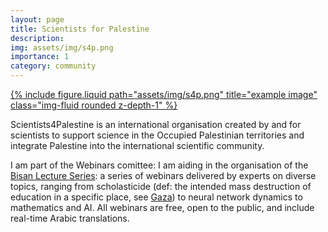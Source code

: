 ```yaml
---
layout: page
title: Scientists for Palestine
description: 
img: assets/img/s4p.png
importance: 1
category: community
---
```

<div class="row justify-content-sm-center">
  <div class="col-sm-6 mt-3 mt-md-0">
    <a href="https://www.scientists4palestine.org/bisan-lecture-series/" target="_blank" rel="noopener noreferrer">
      {% include figure.liquid path="assets/img/s4p.png" title="example image" class="img-fluid rounded z-depth-1" %}
    </a>
  </div>
</div>

Scientists4Palestine is an international organisation created by and for scientists to support science in the Occupied Palestinian territories and integrate Palestine into the international scientific community.

I am part of the Webinars comittee: I am aiding in the organisation of the <a href="https://www.scientists4palestine.org/bisan-lecture-series/">Bisan Lecture Series</a>: a series of webinars delivered by experts on diverse topics, ranging from scholasticide (def: the intended mass destruction of education in a specific place, see <a href="https://www.theguardian.com/commentisfree/article/2024/jun/08/israel-destroying-schools-scholasticide">Gaza</a>) to neural network dynamics to mathematics and AI. 
All webinars are free, open to the public, and include real-time Arabic translations. 



